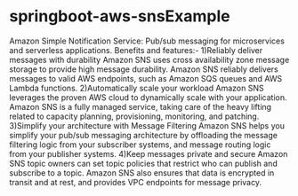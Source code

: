 # springboot-aws-snsExample
Amazon Simple Notification Service:
 Pub/sub messaging for microservices and serverless applications.
Benefits and features:-
1)Reliably deliver messages with durability
   Amazon SNS uses cross availability zone message storage to provide high message durability. 
   Amazon SNS reliably delivers messages to valid AWS endpoints, such as 
   Amazon SQS queues and AWS Lambda functions.
2)Automatically scale your workload
  Amazon SNS leverages the proven AWS cloud to dynamically scale with your application. 
  Amazon SNS is a fully managed service, taking care of the heavy lifting related to capacity planning,
  provisioning, monitoring, and patching.
3)Simplify your architecture with Message Filtering
  Amazon SNS helps you simplify your pub/sub messaging architecture by offloading the message filtering logic from your subscriber systems, and message routing logic from your publisher systems.
4)Keep messages private and secure
  Amazon SNS topic owners can set topic policies that restrict who can publish and subscribe to a topic. 
  Amazon SNS also ensures that data is encrypted in transit and at rest, 
  and provides VPC endpoints for message privacy.
